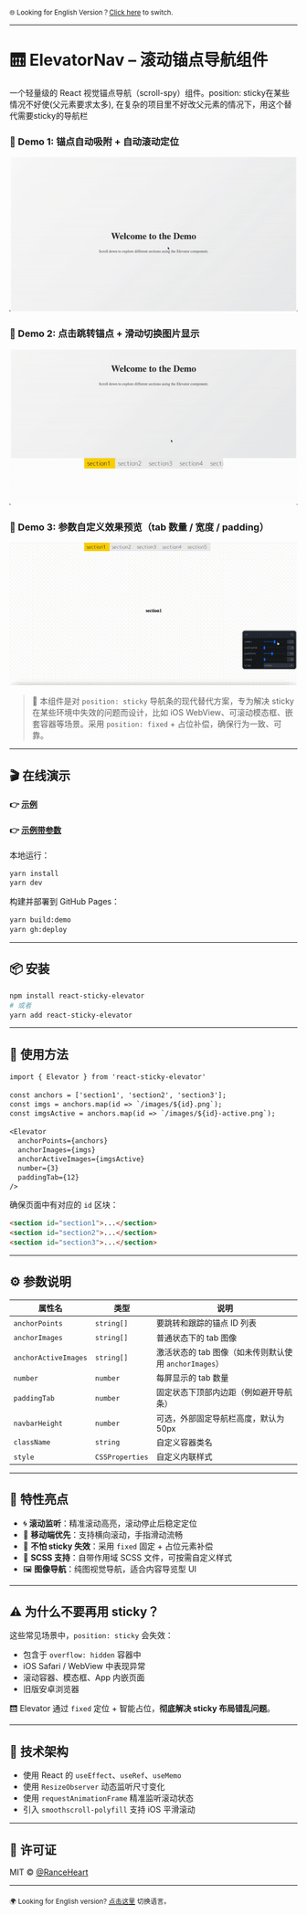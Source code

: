 <sub>🌐 Looking for English Version？[Click here](./README.md) to switch.</sub>

---

# 🛗 ElevatorNav – 滚动锚点导航组件

一个轻量级的 React 视觉锚点导航（scroll-spy）组件。position: sticky在某些情况不好使(父元素要求太多), 在复杂的项目里不好改父元素的情况下，用这个替代需要sticky的导航栏

### 📌 Demo 1: 锚点自动吸附 + 自动滚动定位
![demo1-auto-flow-position](./assets/demo1-auto-flow-position.gif)

### 📌 Demo 2: 点击跳转锚点 + 滑动切换图片显示
![demo2-click-moveto](./assets/demo2-click-moveto.gif)

### 📌 Demo 3: 参数自定义效果预览（tab 数量 / 宽度 / padding）
![demo3-param](./assets/demo3-param.gif)

> 🧭 本组件是对 `position: sticky` 导航条的现代替代方案，专为解决 sticky 在某些环境中失效的问题而设计，比如 iOS WebView、可滚动模态框、嵌套容器等场景。采用 `position: fixed` + 占位补偿，确保行为一致、可靠。

---

## 🎬 在线演示

#### 👉 [示例](https://ranceheart.github.io/sticky-elevator/)
#### 👉 [示例带参数](https://ranceheart.github.io/sticky-elevator/?debug=1)

本地运行：

```bash
yarn install
yarn dev
```

构建并部署到 GitHub Pages：

```bash
yarn build:demo
yarn gh:deploy
```

---

## 📦 安装

```bash
npm install react-sticky-elevator
# 或者
yarn add react-sticky-elevator
```

---

## 🔧 使用方法

```tsx
import { Elevator } from 'react-sticky-elevator'

const anchors = ['section1', 'section2', 'section3'];
const imgs = anchors.map(id => `/images/${id}.png`);
const imgsActive = anchors.map(id => `/images/${id}-active.png`);

<Elevator
  anchorPoints={anchors}
  anchorImages={imgs}
  anchorActiveImages={imgsActive}
  number={3}
  paddingTab={12}
/>
```

确保页面中有对应的 `id` 区块：

```html
<section id="section1">...</section>
<section id="section2">...</section>
<section id="section3">...</section>
```

---

## ⚙️ 参数说明

| 属性名                | 类型            | 说明                                                       |
|---------------------|----------------|------------------------------------------------------------|
| `anchorPoints`      | `string[]`     | 要跳转和跟踪的锚点 ID 列表                                |
| `anchorImages`      | `string[]`     | 普通状态下的 tab 图像                                      |
| `anchorActiveImages`| `string[]`     | 激活状态的 tab 图像（如未传则默认使用 `anchorImages`）     |
| `number`            | `number`       | 每屏显示的 tab 数量                                        |
| `paddingTab`        | `number`       | 固定状态下顶部内边距（例如避开导航条）                    |
| `navbarHeight`      | `number`       | 可选，外部固定导航栏高度，默认为 50px                     |
| `className`         | `string`       | 自定义容器类名                                             |
| `style`             | `CSSProperties`| 自定义内联样式                                             |

---

## 🧪 特性亮点

- 🌀 **滚动监听**：精准滚动高亮，滚动停止后稳定定位
- 📱 **移动端优先**：支持横向滚动，手指滑动流畅
- 📌 **不怕 sticky 失效**：采用 `fixed` 固定 + 占位元素补偿
- 🧵 **SCSS 支持**：自带作用域 SCSS 文件，可按需自定义样式
- 🖼️ **图像导航**：纯图视觉导航，适合内容导览型 UI

---

## ⚠️ 为什么不要再用 sticky？

这些常见场景中，`position: sticky` 会失效：

- 包含于 `overflow: hidden` 容器中
- iOS Safari / WebView 中表现异常
- 滚动容器、模态框、App 内嵌页面
- 旧版安卓浏览器

🛗 Elevator 通过 `fixed` 定位 + 智能占位，**彻底解决 sticky 布局错乱问题**。

---

## 📐 技术架构

- 使用 React 的 `useEffect`、`useRef`、`useMemo`
- 使用 `ResizeObserver` 动态监听尺寸变化
- 使用 `requestAnimationFrame` 精准监听滚动状态
- 引入 `smoothscroll-polyfill` 支持 iOS 平滑滚动

---

## 🧱 许可证

MIT © [@RanceHeart](https://github.com/RanceHeart)

---

<sub>🌍 Looking for English version? [点击这里](./README.md) 切换语言。</sub>
